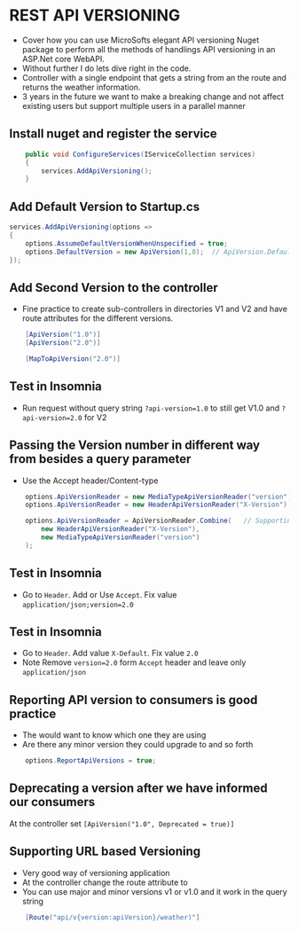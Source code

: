 # REST API VERSIONING

- Cover how you can use MicroSofts  elegant API versioning Nuget package to perform all the methods of handlings API versioning in an ASP.Net core WebAPI.
- Without further I do lets dive right in the code.
- Controller with a single endpoint that gets a string from an the route and returns the weather information.
- 3 years in the future we want to make a breaking change and not affect existing users but support multiple users in a parallel manner

## Install nuget and register the service

```C#
    public void ConfigureServices(IServiceCollection services)
    {
        services.AddApiVersioning();
    }
```

## Add Default Version to Startup.cs

```C#
services.AddApiVersioning(options =>
{
    options.AssumeDefaultVersionWhenUnspecified = true;
    options.DefaultVersion = new ApiVersion(1,0);  // ApiVersion.Default;
});
```

## Add Second Version to the controller

- Fine practice to create sub-controllers in directories V1 and V2 and have route attributes for the different versions.
```C#
    [ApiVersion("1.0")]
    [ApiVersion("2.0")]

    [MapToApiVersion("2.0")]
```

## Test in Insomnia

- Run request without query string `?api-version=1.0` to still get V1.0 and `?api-version=2.0` for V2


## Passing the Version number in different way from besides a query parameter

- Use the Accept header/Content-type
```C#
    options.ApiVersionReader = new MediaTypeApiVersionReader("version"); // Accept header field
    options.ApiVersionReader = new HeaderApiVersionReader("X-Version"); // Custom header field

    options.ApiVersionReader = ApiVersionReader.Combine(   // Supporting both versions
        new HeaderApiVersionReader("X-Version"),
        new MediaTypeApiVersionReader("version")
    );
```

## Test in Insomnia

- Go to `Header`. Add or Use `Accept`. Fix value `application/json;version=2.0`

## Test in Insomnia

- Go to `Header`. Add value `X-Default`. Fix value `2.0`
- Note Remove `version=2.0` form `Accept` header and leave only `application/json`

## Reporting API version to consumers is good practice

- The would want to know which one they are using
- Are there any minor version they could upgrade to and so forth

```C#
    options.ReportApiVersions = true;
```

## Deprecating a version after we have informed our consumers

At the controller set `[ApiVersion("1.0", Deprecated = true)]`


## Supporting URL based Versioning
- Very good way of versioning application
- At the controller change the route attribute to
- You can use major and minor versions v1 or v1.0 and it work in the query string

```C#
    [Route("api/v{version:apiVersion}/weather)"]
```